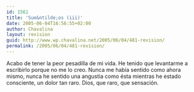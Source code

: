 ```yaml
---
id: 1561
title: 'Sue&ntilde;os (iii)'
date: 2005-06-04T16:56:55+02:00
author: Chavalina
layout: revision
guid: http://www.wp.chavalina.net/2005/06/04/481-revision/
permalink: /2005/06/04/481-revision/
---
```

Acabo de tener la peor pesadilla de mi vida. He tenido que levantarme a escribirlo porque no me lo creo. Nunca me hab&iacute;a sentido como ahora mismo, nunca he sentido una angustia como &eacute;sta mientras he estado consciente, un dolor tan raro. Dios, que raro, que sensaci&oacute;n.